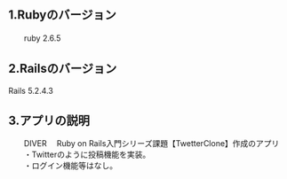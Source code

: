 ## 1.Rubyのバージョン  
　　ruby 2.6.5  
  
## 2.Railsのバージョン  
   Rails 5.2.4.3  
  
## 3.アプリの説明  
　　DIVER　 Ruby on Rails入門シリーズ課題【TwetterClone】作成のアプリ  
　　・Twitterのように投稿機能を実装。  
　　・ログイン機能等はなし。  